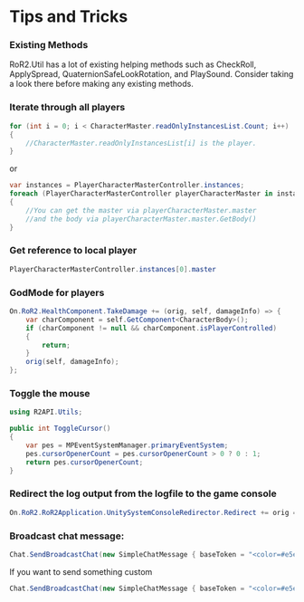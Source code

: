 # Tips and Tricks

### Existing Methods
RoR2.Util has a lot of existing helping methods such as CheckRoll, ApplySpread, QuaternionSafeLookRotation, and PlaySound. Consider taking a look there before making any existing methods.

### Iterate through all players
```C#
for (int i = 0; i < CharacterMaster.readOnlyInstancesList.Count; i++)
{ 
    //CharacterMaster.readOnlyInstancesList[i] is the player.
}
```
or
```C#
var instances = PlayerCharacterMasterController.instances;
foreach (PlayerCharacterMasterController playerCharacterMaster in instances)
{
    //You can get the master via playerCharacterMaster.master
    //and the body via playerCharacterMaster.master.GetBody()
}
```
### Get reference to local player

```C#
PlayerCharacterMasterController.instances[0].master
```

### GodMode for players

```C#
On.RoR2.HealthComponent.TakeDamage += (orig, self, damageInfo) => {
    var charComponent = self.GetComponent<CharacterBody>();
    if (charComponent != null && charComponent.isPlayerControlled)
    {
        return;
    }
    orig(self, damageInfo);
};
```

### Toggle the mouse
```C#
using R2API.Utils;

public int ToggleCursor()
{
    var pes = MPEventSystemManager.primaryEventSystem;
    pes.cursorOpenerCount = pes.cursorOpenerCount > 0 ? 0 : 1;
    return pes.cursorOpenerCount;
}
```

### Redirect the log output from the logfile to the game console
```C#
On.RoR2.RoR2Application.UnitySystemConsoleRedirector.Redirect += orig => { };
```

### Broadcast chat message:

```C#
Chat.SendBroadcastChat(new SimpleChatMessage { baseToken = "<color=#e5eefc>{0}: {1}</color>",  paramTokens = new [] { "SOME_USERNAME_STRING", "SOME_TEXT_STRING" } })
```

If you want to send something custom

```C#
Chat.SendBroadcastChat(new SimpleChatMessage { baseToken = "<color=#e5eefc>{0}</color>",  paramTokens = new [] { "SOME_TEXT_STRING" } })
```